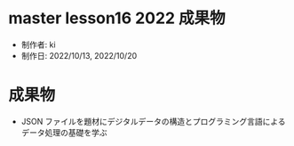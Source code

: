 # master lesson16 2022 成果物

- 制作者: ki
- 制作日: 2022/10/13, 2022/10/20

# 成果物

- JSON ファイルを題材にデジタルデータの構造とプログラミング言語によるデータ処理の基礎を学ぶ